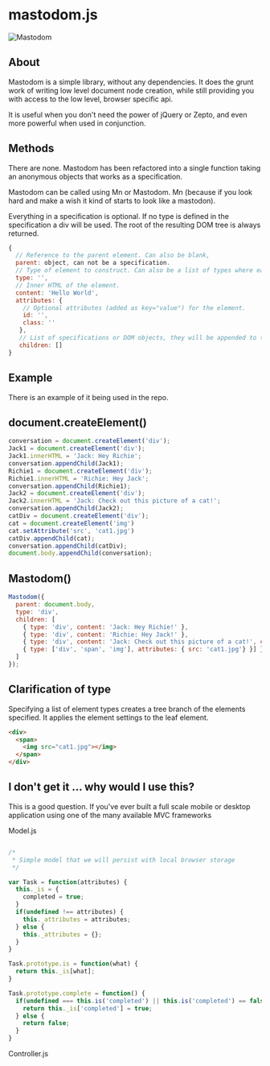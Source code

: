 # mastodom.js

![Mastodom](https://raw.github.com/jgalilee/mastodom/master/example/mastodom.gif)

## About

Mastodom is a simple library, without any dependencies. It does the grunt work of writing low level document node creation, while still providing you with access to the low level, browser specific api.

It is useful when you don't need the power of jQuery or Zepto, and even more powerful when used in conjunction.

## Methods

There are none. Mastodom has been refactored into a single function taking an anonymous objects that works as a specification. 

Mastodom can be called using Mn or Mastodom. Mn (because if you look hard and make a wish it kind of starts to look like a mastodon).

Everything in a specification is optional. If no type is defined in the specification a div will be used. The root of the resulting DOM tree is always returned.

````js
{
  // Reference to the parent element. Can also be blank, 
  parent: object, can not be a specification.
  // Type of element to construct. Can also be a list of types where each is a child of the previous.
  type: '',
  // Inner HTML of the element.
  content: 'Hello World',
  attributes: {
    // Optional attributes (added as key="value") for the element.
    id: '',
    class: ''
   },
   // List of specifications or DOM objects, they will be appended to the element.
   children: []
}
````

## Example

There is an example of it being used in the repo.

document.createElement()
-----------------------

````js
conversation = document.createElement('div');
Jack1 = document.createElement('div');
Jack1.innerHTML = 'Jack: Hey Richie';
conversation.appendChild(Jack1);
Richie1 = document.createElement('div');
Richie1.innerHTML = 'Richie: Hey Jack';
conversation.appendChild(Richie1);
Jack2 = document.createElement('div');
Jack2.innerHTML = 'Jack: Check out this picture of a cat!';
conversation.appendChild(Jack2);
catDiv = document.createElement('div');
cat = document.createElement('img')
cat.setAttribute('src', 'cat1.jpg')
catDiv.appendChild(cat);
conversation.appendChild(catDiv);
document.body.appendChild(conversation);
````

Mastodom()
---------------------------

````js
Mastodom({
  parent: document.body,
  type: 'div',
  children: [
    { type: 'div', content: 'Jack: Hey Richie!' },
    { type: 'div', content: 'Richie: Hey Jack!' },
    { type: 'div', content: 'Jack: Check out this picture of a cat!', children: [
    { type: ['div', 'span', 'img'], attributes: { src: 'cat1.jpg'} }] }
  ]
});
````

Clarification of type
---------------------

Specifying a list of element types creates a tree branch of the elements specified.
It applies the element settings to the leaf element.

````html
<div>
  <span>
    <img src="cat1.jpg"></img>
  </span>
</div>
````


I don't get it … why would I use this?
-----------------------------------

This is a good question. If you've ever built a full scale mobile or desktop application using one
of the many available MVC frameworks

Model.js

````js

/*
 * Simple model that we will persist with local browser storage
 */

var Task = function(attributes) {
  this._is = {
    completed = true;
  }
  if(undefined !== attributes) {
    this._attributes = attributes;
  } else {
    this._attributes = {};
  }
}

Task.prototype.is = function(what) {
  return this._is[what];
}

Task.prototype.complete = function() {
  if(undefined === this.is('completed') || this.is('completed') == false) {
    return this._is['completed'] = true;
  } else {
    return false;
  }
}

````

Controller.js

````js



````
